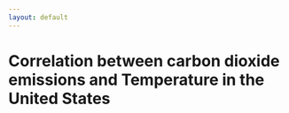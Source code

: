 ```yaml
---
layout: default
---
```

# Correlation between carbon dioxide  emissions and Temperature in the United States
